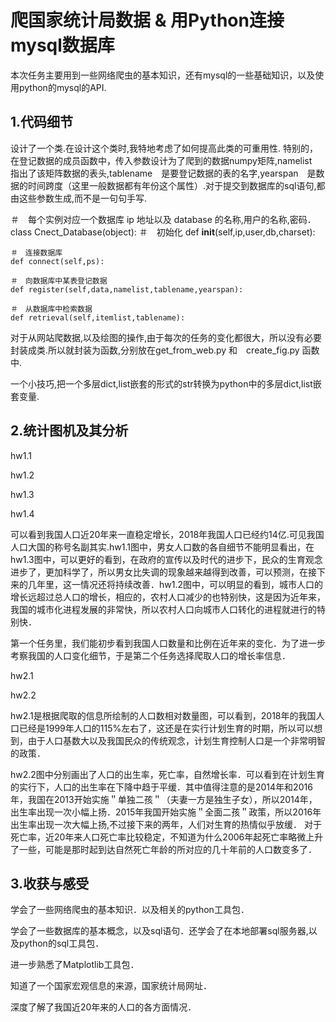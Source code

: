 # 爬国家统计局数据 & 用Python连接mysql数据库

本次任务主要用到一些网络爬虫的基本知识，还有mysql的一些基础知识，以及使用python的mysql的API.

## 1.代码细节

设计了一个类.在设计这个类时,我特地考虑了如何提高此类的可重用性.
特别的，在登记数据的成员函数中，传入参数设计为了爬到的数据numpy矩阵,namelist　指出了该矩阵数据的表头,tablename　是要登记数据的表的名字,yearspan　是数据的时间跨度（这里一般数据都有年份这个属性）.对于提交到数据库的sql语句,都由这些参数生成,而不是一句句手写.

＃　每个实例对应一个数据库 ip 地址以及 database 的名称,用户的名称,密码．
class Cnect_Database(object):
    ＃　初始化
    def __init__(self,ip,user,db,charset):

    ＃　连接数据库
    def connect(self,ps):

    ＃　向数据库中某表登记数据
    def register(self,data,namelist,tablename,yearspan):

    ＃　从数据库中检索数据
    def retrieval(self,itemlist,tablename):


对于从网站爬数据,以及绘图的操作,由于每次的任务的变化都很大，所以没有必要封装成类.所以就封装为函数,分别放在get_from_web.py 和　create_fig.py 函数中.

一个小技巧,把一个多层dict,list嵌套的形式的str转换为python中的多层dict,list嵌套变量.

## 2.统计图机及其分析

hw1.1

hw1.2

hw1.3

hw1.4

可以看到我国人口近20年来一直稳定增长，2018年我国人口已经约14亿.可见我国人口大国的称号名副其实.hw1.1图中，男女人口数的各自细节不能明显看出，在hw1.3图中，可以更好的看到，在政府的宣传以及时代的进步下，民众的生育观念进步了，更加科学了，所以男女比失调的现象越来越得到改善，可以预测，在接下来的几年里，这一情况还将持续改善．hw1.2图中，可以明显的看到，城市人口的增长远超过总人口的增长，相应的，农村人口减少的也特别快，这是因为近年来，我国的城市化进程发展的非常快，所以农村人口向城市人口转化的进程就进行的特别快．

第一个任务里，我们能初步看到我国人口数量和比例在近年来的变化．为了进一步考察我国的人口变化细节，于是第二个任务选择爬取人口的增长率信息．

hw2.1

hw2.2

hw2.1是根据爬取的信息所绘制的人口数相对数量图，可以看到，2018年的我国人口已经是1999年人口的115%左右了，这还是在实行计划生育的时期，所以可以想到，由于人口基数大以及我国民众的传统观念，计划生育控制人口是一个非常明智的政策．

hw2.2图中分别画出了人口的出生率，死亡率，自然增长率．可以看到在计划生育的实行下，人口的出生率在下降中趋于平缓．其中值得注意的是2014年和2016年，我国在2013开始实施＂单独二孩＂（夫妻一方是独生子女），所以2014年，出生率出现一次小幅上扬．2015年我国开始实施＂全面二孩＂政策，所以2016年出生率出现一次大幅上扬,不过接下来的两年，人们对生育的热情似乎放缓．
对于死亡率，近20年来人口死亡率比较稳定，不知道为什么2006年起死亡率略微上升了一些，可能是那时起到达自然死亡年龄的所对应的几十年前的人口数变多了．



## 3.收获与感受

学会了一些网络爬虫的基本知识．以及相关的python工具包．

学会了一些数据库的基本概念，以及sql语句．还学会了在本地部署sql服务器,以及python的sql工具包．

进一步熟悉了Matplotlib工具包．

知道了一个国家宏观信息的来源，国家统计局网址．

深度了解了我国近20年来的人口的各方面情况．